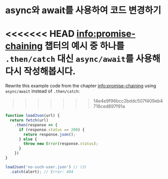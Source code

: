 
# async와 await를 사용하여 코드 변경하기

<<<<<<< HEAD
<info:promise-chaining> 챕터의 예시 중 하나를 `.then/catch` 대신 `async/await`를 사용해 다시 작성해봅시다.
=======
Rewrite this example code from the chapter <info:promise-chaining> using `async/await` instead of `.then/catch`:
>>>>>>> 14e4e9f96bcc2bddc507f409eb4716ced897f91a

```js run
function loadJson(url) {
  return fetch(url)
    .then(response => {
      if (response.status == 200) {
        return response.json();
      } else {
        throw new Error(response.status);
      }
    })
}

loadJson('no-such-user.json') // (3)
  .catch(alert); // Error: 404
```
